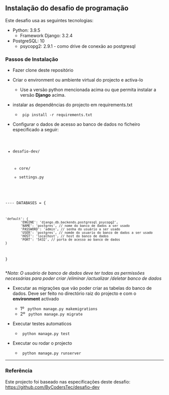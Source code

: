 ## Instalação do desafio de  programação

Este desafio usa as seguintes tecnologias:
 - Python: 3.9.5 
   - Framework Django: 3.2.4
 - PostgreSQL: 10
    - psycopg2: 2.9.1 - como drive de conexão ao postgresql
### Passos de Instalação
- Fazer clone deste repositório

  
- Criar o environment ou ambiente virtual do projecto e activa-lo 
    - Use a versão python mencionada acima ou que permita instalar a versão **Django** acima.


- instalar as dependências do projecto em requirements.txt 

    - <code> pip install -r requirements.txt </code>


- Configurar o dados de acesso ao banco de dados no ficheiro especificado a seguir:

  <code>
 - desafio-dev/
   - core/
   - settings.py 
     
---- DATABASES = { 

    'default': {
            'ENGINE': 'django.db.backends.postgresql_psycopg2',
            'NAME': 'postgres', // nome do banco de dados a ser usado
            'PASSWORD': 'admin', // senha do usuário a ser usado
            'USER': 'postgres', // nomde do usuario do banco de dados a ser usado 
            'HOST': 'localhost', // host do banco de dados
            'PORT': '5432', // porta de acesso ao banco de dados
    }
}  
    </code>

**Nota: O usuário de banco de dados deve ter todas as permissões necessárias para poder criar /eliminar /actualizar /deletar banco de dados*


- Executar as migrações que vão poder criar as tabelas do banco de dados. Deve ser feito no directório raiz do projecto e com o **environment** activado
    - 1º <code> python manage.py makemigrations </code>
    - 2º <code> python manage.py migrate </code>


- Executar testes automaticos
    - <code> python manage.py test </code>

    
- Executar ou rodar o projecto
    - <code> python manage.py runserver </code>





---    
### Referência

Este projecto foi baseado nas especificações deste desafio: https://github.com/ByCodersTec/desafio-dev

